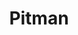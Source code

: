---
title: "Pitman"
summary: "Chris Pitman is an American musician best known for his involvement with the hard rock band Guns N' Roses. A multi-instrumentalist, Pitman is known to play keyboards, guitar and drums, in addition to his role as a lead or backing vocalist. Pitman currently fronts alternative rock band SexTapes and previously worked with such bands as Guns N' Roses, Lusk, Replicants and Tool."
slug: "pitman"
image: "pitman.jpg"
apple_music_artist_url: "https://music.apple.com/gb/artist/pitman/102879833"
wikipedia_url: "https://en.wikipedia.org/wiki/Chris_Pitman"
---